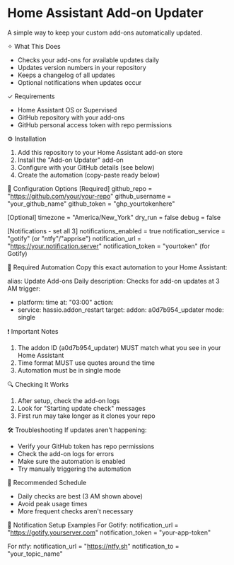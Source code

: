 Home Assistant Add-on Updater
============================

A simple way to keep your custom add-ons automatically updated.

✧ What This Does
- Checks your add-ons for available updates daily
- Updates version numbers in your repository
- Keeps a changelog of all updates
- Optional notifications when updates occur

✓ Requirements
- Home Assistant OS or Supervised
- GitHub repository with your add-ons
- GitHub personal access token with repo permissions

⚙ Installation
1. Add this repository to your Home Assistant add-on store
2. Install the "Add-on Updater" add-on
3. Configure with your GitHub details (see below)
4. Create the automation (copy-paste ready below)

🔧 Configuration Options
[Required]
github_repo = "https://github.com/your/your-repo"
github_username = "your_github_name"
github_token = "ghp_yourtokenhere"

[Optional]
timezone = "America/New_York" 
dry_run = false
debug = false

[Notifications - set all 3]
notifications_enabled = true
notification_service = "gotify" (or "ntfy"/"apprise")
notification_url = "https://your.notification.server"
notification_token = "yourtoken" (for Gotify)

🔄 Required Automation
Copy this exact automation to your Home Assistant:

alias: Update Add-ons Daily
description: Checks for add-on updates at 3 AM
trigger:
  - platform: time
    at: "03:00"
action:
  - service: hassio.addon_restart
    target:
      addon: a0d7b954_updater
mode: single

❗ Important Notes
1. The addon ID (a0d7b954_updater) MUST match what you see in your Home Assistant
2. Time format MUST use quotes around the time
3. Automation must be in single mode

🔍 Checking It Works
1. After setup, check the add-on logs
2. Look for "Starting update check" messages
3. First run may take longer as it clones your repo

🛠 Troubleshooting
If updates aren't happening:
- Verify your GitHub token has repo permissions
- Check the add-on logs for errors
- Make sure the automation is enabled
- Try manually triggering the automation

📅 Recommended Schedule
- Daily checks are best (3 AM shown above)
- Avoid peak usage times
- More frequent checks aren't necessary

📢 Notification Setup Examples
For Gotify:
notification_url = "https://gotify.yourserver.com"
notification_token = "your-app-token"

For ntfy:
notification_url = "https://ntfy.sh"
notification_to = "your_topic_name"
